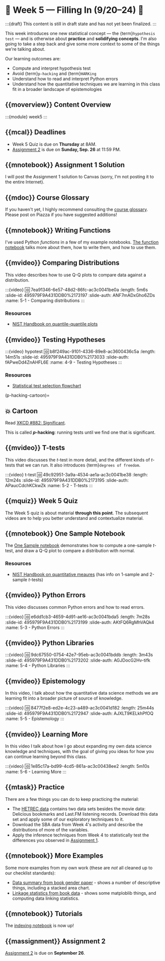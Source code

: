 # 🚧 Week 5 — Filling In (9/20–24) 🚧

:::{draft}
This content is still in draft state and has not yet been finalized.
:::

This week introduces one new statistical concept — the {term}`hypothesis test` — and is otherwise about **practice** and **solidifying concepts**.
I'm also going to take a step back and give some more context to some of the things we're talking about.

Our learning outcomes are:

- Compute and interpret hypothesis test
- Avoid {term}`p-hacking` and {term}`HARKing`
- Understand how to read and interpret Python errors
- Understand how the quantitative techniques we are learning in this class fit in a broader landscape of epistemologies

## {{moverview}} Content Overview

:::{module} week5
:::

## {{mcal}} Deadlines

- Week 5 Quiz is due on **Thursday** at 8AM.
- [Assignment 2](../assignments/A2/index.md) is due on **Sunday, Sep. 26** at 11:59 PM.

## {{mnotebook}} Assignment 1 Solution

I will post the Assignment 1 solution to Canvas (sorry, I'm not posting it to the entire Internet).

## {{mdoc}} Course Glossary

If you haven't yet, I highly recommend consulting the [course glossary](../../resources/glossary.md).
Please post on Piazza if you have suggested additions!

## {{mnotebook}} Writing Functions

I've used Python *functions* in a few of my example notebooks.
[The function notebook](../../resources/tutorials/Functions.ipynb) talks more about them, how to write them, and how to use them.

## {{mvideo}} Comparing Distributions

This video describes how to use Q-Q plots to compare data against a distribution.

:::{video}
:id: 7ea91346-6e57-48d2-86fc-ac3c0041be0a
:length: 5m6s
:slide-id: 495979F9A431DDB0%2173197
:slide-auth: ANF7mADxGho6ZDs
:name: 5-1 - Comparing distributions
:::

### Resources

- [NIST Handbook on quantile-quantile plots](https://www.itl.nist.gov/div898/handbook/eda/section3/qqplot.htm)

## {{mvideo}} Testing Hypotheses

:::{video} hypotest
:id: b8f249ac-9101-4336-89e8-ac3600436c5a
:length: 14m51s
:slide-id: 495979F9A431DDB0%2173033
:slide-auth: fAPweDd4ZnAHFL6E
:name: 4-9 - Testing Hypotheses
:::

### Resources

- [Statistical test selection flowchart](http://timdraws.net/files/StatisticalTestFinder.pdf)

(p-hacking-cartoon)=
## 💥 Cartoon

Read [XKCD #882: Significant](https://xkcd.com/882/).

This is called **_p_-hacking**: running tests until we find one that is significant.

## {{mvideo}} T-tests

This video discusses the *t*-test in more detail, and the different kinds of *t*-tests that we can run.
It also introduces {term}`degrees of freedom`.

:::{video} t-test
:id: 49c92951-3a9a-4534-ae1a-ac3c0041be38
:length: 12m24s
:slide-id: 495979F9A431DDB0%2173195
:slide-auth: APaucCdchKCkwZk
:name: 5-2 - T-tests
:::

## {{mquiz}} Week 5 Quiz

The Week 5 quiz is about material **through this point**.
The subsequent videos are to help you better understand and contextualize material.

## {{mnotebook}} One Sample Notebook

The [One Sample notebook](../../resources/tutorials/OneSample.ipynb) demonstrates how to compute a one-sample *t*-test, and draw a Q-Q plot to compare a distribution with normal.

### Resources

- [NIST Handbook on quantitative meaures](https://www.itl.nist.gov/div898/handbook/eda/section3/eda35.htm) (has info on 1-sample and 2-sample *t*-tests)

## {{mvideo}} Python Errors

This video discusses common Python errors and how to read errors.

:::{video}
:id: e6dd1cb3-4659-4d91-ae16-ac3c0041bda5
:length: 7m28s
:slide-id: 495979F9A431DDB0%2173199
:slide-auth: AKtFQ6RgMhVAQk4
:name: 5-3 - Python Errors
:::

## {{mvideo}} Python Libraries

:::{video}
:id: 9dc67550-0754-42e7-95eb-ac3c0041bddb
:length: 3m43s
:slide-id: 495979F9A431DDB0%2173202
:slide-auth: AGJDocG2Hv-tifk
:name: 5-4 - Python Libraries
:::

## {{mvideo}} Epistemology

In this video, I talk about how the quantitative data science methods we are learning fit into a broader picture of source of knowledge.

:::{video}
:id: 8477f2e8-ed2e-4c23-a489-ac3c0041d182
:length: 25m44s
:slide-id: 495979F9A431DDB0%2172947
:slide-auth: AJXLT9KELkhPfOQ
:name: 5-5 - Epistemology
:::

## {{mvideo}} Learning More

In this video I talk about how I go about expanding my own data science knowledge and techniques, with the goal
of giving you ideas for how you can continue learning beyond this class.

:::{video}
:id: 1e85c17a-bd99-4cd5-861a-ac3c00438ee2
:length: 5m10s
:name: 5-6 - Learning More
:::

## {{mtask}} Practice

There are a few things you can do to keep practicing the material:

-   The [HETREC data](https://grouplens.org/datasets/hetrec-2011/) contains two data sets besides the movie data: Delicious bookmarks and Last.FM listening records.
    Download this data set and apply some of our exploratory techniques to it.
-   Download the SBA data from Week 4's activity and describe the distributions of more of the variables.
-   Apply the inference techniques from Week 4 to statistically test the differences you observed in [Assignment 1](../../assignments/A1/index.md).

## {{mnotebook}} More Examples

Some more examples from my own work (these are *not* all cleaned up to our checklist standards):

- [Data summary from book gender paper](DataSummary.ipynb) - shows a number of descriptive things, including a stacked area chart.
- [Linkage statistics from book data](https://github.com/BoiseState/bookdata-tools/blob/master/LinkageStats.ipynb) - shows some matploblib things, and computing data linking statistics.

## {{mnotebook}} Tutorials

The [indexing notebook](../../resources/tutorials/Indexing.ipynb) is now up!

## {{massignment}} Assignment 2

[Assignment 2](../assignments/A2/index.md) is due on **September 26**.
